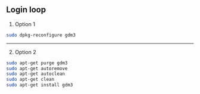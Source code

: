 ## Login loop

1. Option 1

```sh
sudo dpkg-reconfigure gdm3
```

---

2. Option 2

```sh
sudo apt-get purge gdm3
sudo apt-get autoremove
sudo apt-get autoclean
sudo apt-get clean
sudo apt-get install gdm3
```
